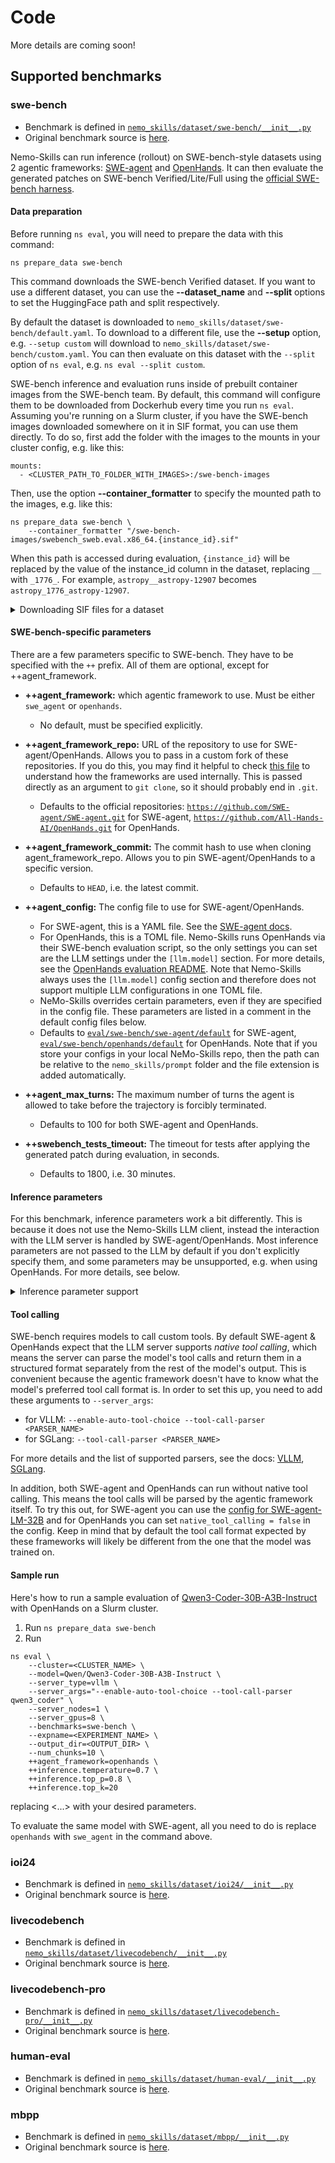 # Code

More details are coming soon!

## Supported benchmarks

### swe-bench

- Benchmark is defined in [`nemo_skills/dataset/swe-bench/__init__.py`](https://github.com/NVIDIA/NeMo-Skills/blob/main/nemo_skills/dataset/swe-bench/__init__.py)
- Original benchmark source is [here](https://github.com/SWE-bench/SWE-bench).

Nemo-Skills can run inference (rollout) on SWE-bench-style datasets using 2 agentic frameworks: [SWE-agent](https://swe-agent.com/latest/) and [OpenHands](https://www.all-hands.dev/). It can then evaluate the generated patches on SWE-bench Verified/Lite/Full using the [official SWE-bench harness](https://www.swebench.com/SWE-bench/guides/evaluation/).

#### Data preparation

Before running `ns eval`, you will need to prepare the data with this command:

```
ns prepare_data swe-bench
```

This command downloads the SWE-bench Verified dataset. If you want to use a different dataset, you can use the **--dataset_name** and **--split** options to set the HuggingFace path and split respectively.

By default the dataset is downloaded to `nemo_skills/dataset/swe-bench/default.yaml`. To download to a different file, use the **--setup** option, e.g. `--setup custom` will download to `nemo_skills/dataset/swe-bench/custom.yaml`. You can then evaluate on this dataset with the `--split` option of `ns eval`, e.g. `ns eval --split custom`.

SWE-bench inference and evaluation runs inside of prebuilt container images from the SWE-bench team. By default, this command will configure them to be downloaded from Dockerhub every time you run `ns eval`. Assuming you're running on a Slurm cluster, if you have the SWE-bench images downloaded somewhere on it in SIF format, you can use them directly. To do so, first add the folder with the images to the mounts in your cluster config, e.g. like this:

```
mounts:
  - <CLUSTER_PATH_TO_FOLDER_WITH_IMAGES>:/swe-bench-images
```

Then, use the option **--container_formatter** to specify the mounted path to the images, e.g. like this:

```
ns prepare_data swe-bench \
    --container_formatter "/swe-bench-images/swebench_sweb.eval.x86_64.{instance_id}.sif"
```

When this path is accessed during evaluation, `{instance_id}` will be replaced by the value of the instance_id column in the dataset, replacing `__` with `_1776_`. For example, `astropy__astropy-12907` becomes `astropy_1776_astropy-12907`.

<details>
<summary>Downloading SIF files for a dataset</summary>

For convenience, we provide a script to download SIF images for a dataset. Here's how you can use it to download all images for SWE-bench Verified:

1. Start by preparing the data with the default command: `ns prepare_data swe-bench`
2. Determine the folder you want to download the images into. Make sure it is accessible from inside the NeMo-Skills container, e.g. mounted in your cluster config.
3. Run the download script on the cluster:
```
ns run_cmd \
  --cluster=<CLUSTER_NAME> \
  --command="python nemo_skills/dataset/swe-bench/dump_images.py nemo_skills/dataset/swe-bench/default.jsonl <MOUNTED_PATH_TO_IMAGES_FOLDER>"
```

If any images fail to download, you can rerun the exact same command and it will automatically re-attempt to download the missing images, skipping the ones that were already downloaded.

4. Rerun `ns prepare_data`, using the `--container_formatter` option to specify the path to the newly downloaded images, as shown above.
</details>

#### SWE-bench-specific parameters

There are a few parameters specific to SWE-bench. They have to be specified with the `++` prefix. All of them are optional, except for ++agent_framework.

- **++agent_framework:** which agentic framework to use. Must be either `swe_agent` or `openhands`.
  - No default, must be specified explicitly.

- **++agent_framework_repo:** URL of the repository to use for SWE-agent/OpenHands. Allows you to pass in a custom fork of these repositories. If you do this, you may find it helpful to check [this file](https://github.com/NVIDIA/NeMo-Skills/blob/main/nemo_skills/inference/eval/swebench.py) to understand how the frameworks are used internally. This is passed directly as an argument to `git clone`, so it should probably end in `.git`.
  - Defaults to the official repositories: [`https://github.com/SWE-agent/SWE-agent.git`](https://github.com/SWE-agent/SWE-agent) for SWE-agent, [`https://github.com/All-Hands-AI/OpenHands.git`](https://github.com/All-Hands-AI/OpenHands) for OpenHands.

- **++agent_framework_commit:** The commit hash to use when cloning agent_framework_repo. Allows you to pin SWE-agent/OpenHands to a specific version.
  - Defaults to `HEAD`, i.e. the latest commit.

- **++agent_config:** The config file to use for SWE-agent/OpenHands.
  - For SWE-agent, this is a YAML file. See the [SWE-agent docs](https://swe-agent.com/latest/config/config/).
  - For OpenHands, this is a TOML file. Nemo-Skills runs OpenHands via their SWE-bench evaluation script, so the only settings you can set are the LLM settings under the `[llm.model]` section. For more details, see the [OpenHands evaluation README](https://github.com/All-Hands-AI/OpenHands/blob/main/evaluation/README.md). Note that Nemo-Skills always uses the `[llm.model]` config section and therefore does not support multiple LLM configurations in one TOML file.
  - NeMo-Skills overrides certain parameters, even if they are specified in the config file. These parameters are listed in a comment in the default config files below.
  - Defaults to [`eval/swe-bench/swe-agent/default`](https://github.com/NVIDIA/NeMo-Skills/blob/main/nemo_skills/prompt/config/eval/swe-bench/swe-agent/default.yaml) for SWE-agent, [`eval/swe-bench/openhands/default`](https://github.com/NVIDIA/NeMo-Skills/blob/main/nemo_skills/prompt/config/eval/swe-bench/openhands/default.toml) for OpenHands. Note that if you store your configs in your local NeMo-Skills repo, then the path can be relative to the `nemo_skills/prompt` folder and the file extension is added automatically.

- **++agent_max_turns:** The maximum number of turns the agent is allowed to take before the trajectory is forcibly terminated.
  - Defaults to 100 for both SWE-agent and OpenHands.

- **++swebench_tests_timeout:** The timeout for tests after applying the generated patch during evaluation, in seconds.
  - Defaults to 1800, i.e. 30 minutes.

#### Inference parameters

For this benchmark, inference parameters work a bit differently. This is because it does not use the Nemo-Skills LLM client, instead the interaction with the LLM server is handled by SWE-agent/OpenHands. Most inference parameters are not passed to the LLM by default if you don't explicitly specify them, and some parameters may be unsupported, e.g. when using OpenHands. For more details, see below.

<details>
<summary>Inference parameter support</summary>

In order for a parameter to work, it needs to be supported in 2 places: by the agentic framework and by the LLM server itself. For framework support, see the following table:

| NeMo-Skills inference parameter | Behavior when using SWE-agent | Behavior when using OpenHands |
| :- | :- | :- |
| temperature | ✅ Always passed to LLM. Default: 0 | ✅ Always passed to LLM. Default: 0 |
| top_p | ✅ Always passed to LLM. Default: 0.95 | ✅ Always passed to LLM. Default: 0.95 |
| top_k | 🟡 Only passed to LLM if set explicitly | 🟡 Only passed to LLM if set explicitly |
| tokens_to_generate | 🟡 Only passed to LLM if set explicitly | 🟡 Only passed to LLM if set explicitly |
| random_seed | 🟡 Only passed to LLM if set explicitly | 🟡 Only passed to LLM if set explicitly |
| min_p | 🟡 Only passed to LLM if set explicitly | ⛔ Not supported, will fail if set |
| repetition_penalty | 🟡 Only passed to LLM if set explicitly | ⛔ Not supported, will fail if set |
| top_logprobs | 🟡 Only passed to LLM if set explicitly | ⛔ Not supported, will fail if set |

In addition, keep in mind certain parameters may not be supported by your LLM server, because not all of them are part of the official [OpenAI Chat Completions API](https://platform.openai.com/docs/api-reference/chat/create). However, VLLM and SGLang do support all of these parameters.

It's worth noting that when using VLLM with a HuggingFace model, any parameters that are not passed to the server will be taken from the model's config on HuggingFace by default. This may or may not be what you want. To disable this, you can add `--generation-config vllm` to the `--server_args` parameter. See [VLLM docs](https://docs.vllm.ai/en/latest/configuration/engine_args.html#-generation-config).
</details>

#### Tool calling

SWE-bench requires models to call custom tools. By default SWE-agent & OpenHands expect that the LLM server supports *native tool calling*, which means the server can parse the model's tool calls and return them in a structured format separately from the rest of the model's output. This is convenient because the agentic framework doesn't have to know what the model's preferred tool call format is. In order to set this up, you need to add these arguments to `--server_args`:

- for VLLM: `--enable-auto-tool-choice --tool-call-parser <PARSER_NAME>`
- for SGLang: `--tool-call-parser <PARSER_NAME>`

For more details and the list of supported parsers, see the docs: [VLLM](https://docs.vllm.ai/en/stable/features/tool_calling.html#automatic-function-calling), [SGLang](https://docs.sglang.ai/advanced_features/function_calling.html).

In addition, both SWE-agent and OpenHands can run without native tool calling. This means the tool calls will be parsed by the agentic framework itself. To try this out, for SWE-agent you can use the [config for SWE-agent-LM-32B](https://github.com/NVIDIA/NeMo-Skills/blob/main/nemo_skills/prompt/config/eval/swe-bench/swe-agent/swe-agent-lm-32b.yaml) and for OpenHands you can set `native_tool_calling = false` in the config. Keep in mind that by default the tool call format expected by these frameworks will likely be different from the one that the model was trained on.

#### Sample run

Here's how to run a sample evaluation of [Qwen3-Coder-30B-A3B-Instruct](https://huggingface.co/Qwen/Qwen3-Coder-30B-A3B-Instruct) with OpenHands on a Slurm cluster.

1. Run `ns prepare_data swe-bench`
2. Run
```
ns eval \
    --cluster=<CLUSTER_NAME> \
    --model=Qwen/Qwen3-Coder-30B-A3B-Instruct \
    --server_type=vllm \
    --server_args="--enable-auto-tool-choice --tool-call-parser qwen3_coder" \
    --server_nodes=1 \
    --server_gpus=8 \
    --benchmarks=swe-bench \
    --expname=<EXPERIMENT_NAME> \
    --output_dir=<OUTPUT_DIR> \
    --num_chunks=10 \
    ++agent_framework=openhands \
    ++inference.temperature=0.7 \
    ++inference.top_p=0.8 \
    ++inference.top_k=20
```
replacing <...> with your desired parameters.

To evaluate the same model with SWE-agent,
all you need to do is replace `openhands` with `swe_agent` in the command above.

### ioi24

- Benchmark is defined in [`nemo_skills/dataset/ioi24/__init__.py`](https://github.com/NVIDIA/NeMo-Skills/blob/main/nemo_skills/dataset/ioi24/__init__.py)
- Original benchmark source is [here](https://huggingface.co/collections/open-r1/ioi-67cee324e60b1346a6ab73e2).

### livecodebench

- Benchmark is defined in [`nemo_skills/dataset/livecodebench/__init__.py`](https://github.com/NVIDIA/NeMo-Skills/blob/main/nemo_skills/dataset/livecodebench/__init__.py)
- Original benchmark source is [here](https://github.com/LiveCodeBench/LiveCodeBench).

### livecodebench-pro

- Benchmark is defined in [`nemo_skills/dataset/livecodebench-pro/__init__.py`](https://github.com/NVIDIA/NeMo-Skills/blob/main/nemo_skills/dataset/livecodebench-pro/__init__.py)
- Original benchmark source is [here](https://github.com/GavinZhengOI/LiveCodeBench-Pro).

### human-eval

- Benchmark is defined in [`nemo_skills/dataset/human-eval/__init__.py`](https://github.com/NVIDIA/NeMo-Skills/blob/main/nemo_skills/dataset/human-eval/__init__.py)
- Original benchmark source is [here](https://github.com/openai/human-eval).

### mbpp

- Benchmark is defined in [`nemo_skills/dataset/mbpp/__init__.py`](https://github.com/NVIDIA/NeMo-Skills/blob/main/nemo_skills/dataset/mbpp/__init__.py)
- Original benchmark source is [here](https://github.com/google-research/google-research/tree/master/mbpp).
